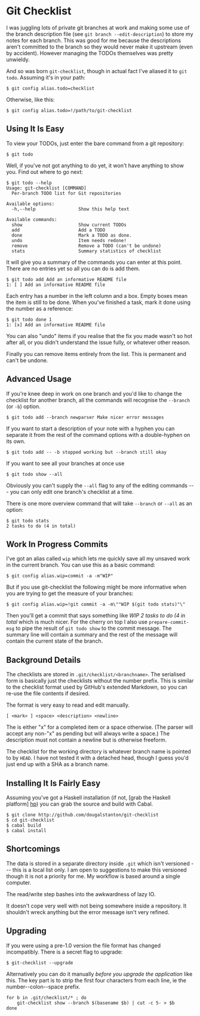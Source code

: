 # Git Checklist

I was juggling lots of private git branches at work and making some use
of the branch description file (see `git branch --edit-description`)
to store my notes for each branch. This was good for me because the
descriptions aren't committed to the branch so they would never make it
upstream (even by accident). However managing the TODOs themselves was
pretty unwieldy.

And so was born `git-checklist`, though in actual fact I've aliased it
to `git todo`. Assuming it's in your path:

    $ git config alias.todo=checklist

Otherwise, like this:

    $ git config alias.todo=!/path/to/git-checklist

## Using It Is Easy

To view your TODOs, just enter the bare command from a git repository:

    $ git todo

Well, if you've not got anything to do yet, it won't have anything to
show you. Find out where to go next:

    $ git todo --help
    Usage: git-checklist [COMMAND]
      Per-branch TODO list for Git repositories

    Available options:
      -h,--help                Show this help text

    Available commands:
      show                     Show current TODOs
      add                      Add a TODO
      done                     Mark a TODO as done.
      undo                     Item needs redone!
      remove                   Remove a TODO (can't be undone)
      stats                    Summary statistics of checklist

It will give you a summary of the commands you can enter at this point.
There are no entries yet so all you can do is add them.

    $ git todo add Add an informative README file
    1: [ ] Add an informative README file

Each entry has a number in the left column and a box. Empty boxes mean
the item is still to be done. When you've finished a task, mark it done
using the number as a reference:

    $ git todo done 1
    1: [x] Add an informative README file

You can also "undo" items if you realise that the fix you made wasn't so
hot after all, or you didn't understand the issue fully, or whatever
other reason.

Finally you can remove items entirely from the list. This is permanent
and can't be undone.

## Advanced Usage

If you're knee deep in work on one branch and you'd like to change the
checklist for another branch, all the commands will recognise the
`--branch` (or `-b`) option.

    $ git todo add --branch newparser Make nicer error messages

If you want to start a description of your note with a hyphen you can
separate it from the rest of the command options with a double-hyphen on
its own.

    $ git todo add -- -b stopped working but --branch still okay

If you want to see all your branches at once use

    $ git todo show --all

Obviously you can't supply the `--all` flag to any of the editing
commands --- you can only edit one branch's checklist at a time.

There is one more overview command that will take `--branch` or `--all`
as an option:

    $ git todo stats
    2 tasks to do (4 in total)

## Work In Progress Commits

I've got an alias called `wip` which lets me quickly save all my unsaved
work in the current branch. You can use this as a basic command:

    $ git config alias.wip=commit -a -m"WIP"

But if you use git-checklist the following might be more informative
when you are trying to get the measure of your branches:

    $ git config alias.wip=!git commit -a -m\""WIP $(git todo stats)"\"

Then you'll get a commit that says something like _WIP 2 tasks to do (4
in total_ which is much nicer. For the cherry on top I also use
`prepare-commit-msg` to pipe the result of `git todo show` to the commit
message. The summary line will contain a summary and the rest of the
message will contain the current state of the branch.

## Background Details

The checklists are stored in `.git/checklist/<branchname>`. The
serialised form is basically just the checklists without the number
prefix. This is similar to the checklist format used by GitHub's
extended Markdown, so you can re-use the file contents if desired.

The format is very easy to read and edit manually.

    [ <mark> ] <space> <description> <newline>

The _<mark>_ is either "x" for a completed item or a space otherwise.
(The parser will accept any non-"x" as pending but will always write a
space.) The description must not contain a newline but is otherwise
freeform.

The checklist for the working directory is whatever branch name is
pointed to by `HEAD`. I have not tested it with a detached head, though I
guess you'd just end up with a SHA as a branch name.

## Installing It Is Fairly Easy

Assuming you've got a Haskell installation (if not, [grab the Haskell
platform] [hp]) you can grab the source and build with Cabal.

    $ git clone http://github.com/dougalstanton/git-checklist
    $ cd git-checklist
    $ cabal build
    $ cabal install

[hp]: <http://www.haskell.org/platform>
    "Haskell for Windows, Mac OS X and Linux"

## Shortcomings

The data is stored in a separate directory inside `.git` which isn't
versioned --- this is a local list only. I am open to suggestions to
make this versioned though it is not a priority for me. My workflow is
based around a single computer.

The read/write step bashes into the awkwardness of lazy IO.

It doesn't cope very well with not being somewhere inside a repository.
It shouldn't wreck anything but the error message isn't very refined.

## Upgrading

If you were using a pre-1.0 version the file format has changed
incompatibly. There is a secret flag to upgrade:

    $ git-checklist --upgrade

Alternatively you can do it manually *before you upgrade the
application* like this. The key part is to strip the first four
characters from each line, ie the number--colon--space prefix.

    for b in .git/checklist/* ; do
        git-checklist show --branch $(basename $b) | cut -c 5- > $b
    done

